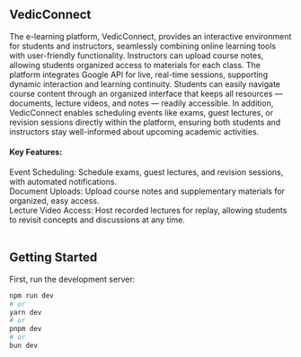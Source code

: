 ## VedicConnect
The e-learning platform, VedicConnect, provides an interactive environment for students and instructors, seamlessly combining online learning tools with user-friendly functionality. Instructors can upload course notes, allowing students organized access to materials for each class. The platform integrates Google API for live, real-time sessions, supporting dynamic interaction and learning continuity. Students can easily navigate course content through an organized interface that keeps all resources — documents, lecture videos, and notes — readily accessible. In addition, VedicConnect enables scheduling events like exams, guest lectures, or revision sessions directly within the platform, ensuring both students and instructors stay well-informed about upcoming academic activities.

#### Key Features:<br>
Event Scheduling: Schedule exams, guest lectures, and revision sessions, with automated notifications.<br>
Document Uploads: Upload course notes and supplementary materials for organized, easy access.<br>
Lecture Video Access: Host recorded lectures for replay, allowing students to revisit concepts and discussions at any time.<br>
<br>

## Getting Started

First, run the development server:

```bash
npm run dev
# or
yarn dev
# or
pnpm dev
# or
bun dev
```
